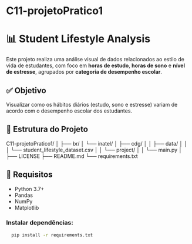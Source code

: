 # C11-projetoPratico1

# 📊 Student Lifestyle Analysis

Este projeto realiza uma análise visual de dados relacionados ao estilo de vida de estudantes, com foco em **horas de estudo**, **horas de sono** e **nível de estresse**, agrupados por **categoria de desempenho escolar**.

## ✅ Objetivo

Visualizar como os hábitos diários (estudo, sono e estresse) variam de acordo com o desempenho escolar dos estudantes.

## 📁 Estrutura do Projeto
C11-projetoPratico1/
│
├── br/
│ └── inatel/
│ ├── cdg/
│ │ ├── data/
│ │ │ └── student_lifestyle_dataset.csv
│ │ └── project/
│ │ └── main.py
│
├── LICENSE
├── README.md
└── requirements.txt

## 🧪 Requisitos

- Python 3.7+
- Pandas
- NumPy
- Matplotlib

### Instalar dependências:
```bash
  pip install -r requirements.txt
